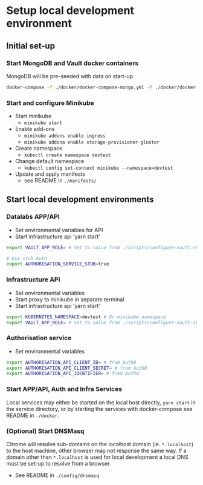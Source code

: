 # Setup local development environment

## Initial set-up

### Start MongoDB and Vault docker containers

MongoDB will be pre-seeded with data on start-up.

```bash
docker-compose -f ./docker/docker-compose-mongo.yml -f ./docker/docker-compose-vault up -d
```

### Start and configure Minikube

- Start minikube
  - `minikube start`
- Enable add-ons
  - `minikube addons enable ingress`
  - `minikube addona enable storage-provisioner-gluster`
- Create namespace
  - `kubectl create namespace devtest`
- Change default namespace
  - `kubectl config set-context minikube --namespace=devtest`
- Update and apply manifests
  - see README in `./manifests/`


## Start local development environments

### Datalabs APP/API

- Set environmental variables for API
- Start infrastructure api 'yarn start'

```bash
export VAULT_APP_ROLE= # Set to value from ./scripts/configure-vault.sh

# Use stub Auth
export AUTHORISATION_SERVICE_STUB=true
```

### Infrastructure API

- Set environmental variables
- Start proxy to minikube in separate terminal
- Start infrastructure api 'yarn start'

```bash
export KUBERNETES_NAMESPACE=devtest # Or minikube namespace
export VAULT_APP_ROLE= # Set to value from ./scripts/configure-vault.sh
```

### Authorisation service

- Set environmental variables

```bash
export AUTHORISATION_API_CLIENT_ID= # from Auth0
export AUTHORISATION_API_CLIENT_SECRET= # from Auth0
export AUTHORISATION_API_IDENTIFIER= # from Auth0
```

### Start APP/API, Auth and Infra Services

Local services may either be started on the local host directly, `yarn start` in
the service directory, or by starting the services with docker-compose see
README in `./docker`.


### (Optional) Start DNSMasq

Chrome will resolve sub-domains on the localhost  domain (ie. `*.localhost`) to
the host machine, other browser may not response the same way. If a domain other
than `*.localhost` is used for local development a local DNS must be set-up to
resolve from a browser.

- See README in `./config/dnsmasq`
